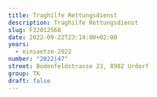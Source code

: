 ```yaml
---
title: Traghilfe Rettungsdienst
description: Traghilfe Rettungsdienst
slug: F22012568
date: 2022-09-22T23:14:00+02:00
years:
  - einsaetze-2022
number: "2022|47"
street: Bodenfeldstrasse 23, 8902 Urdorf
group: TK
draft: false
---
```

